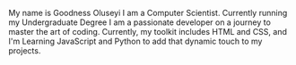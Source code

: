 My name is Goodness Oluseyi I am a Computer Scientist. Currently running my Undergraduate Degree 
I am a passionate developer on a journey to master the art of coding. Currently, my toolkit includes HTML and CSS, and I'm Learning JavaScript and Python to add that dynamic touch to my projects. 
